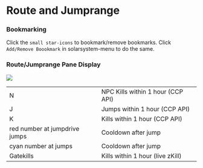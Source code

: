 # Route and Jumprange 



### Bookmarking
Click the  `small star-icons` to bookmark/remove bookmarks.
Click `Add/Remove Boookmark` in solarsystem-menu to do the same.

### Route/Jumprange Pane Display
<img src="https://raw.githubusercontent.com/Risingson/eedocs/master/docs/images/jmprou2.png">

|  |  |
|--|--|
| N | NPC Kills within 1 hour (CCP API) |
| J | Jumps within 1 hour (CCP API) |
| K | Kills within 1 hour (CCP API) |
| red number at jumpdrive jumps | Cooldown after jump |
| cyan number at jumps | Cooldown after jump |
| Gatekills | Kills within 1 hour (live zKill) |
<!--stackedit_data:
eyJoaXN0b3J5IjpbMzgwMjU3MTg1LC0xODI0NDQxMTg0LC0xMD
U4MjA1MzI1XX0=
-->